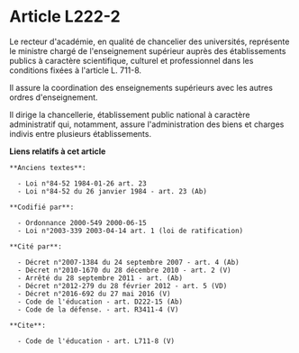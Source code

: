 # Article L222-2

Le recteur d'académie, en qualité de chancelier des universités, représente le ministre chargé de l'enseignement supérieur
auprès des établissements publics à caractère scientifique, culturel et professionnel dans les conditions fixées à l'article
L. 711-8.

Il assure la coordination des enseignements supérieurs avec les autres ordres d'enseignement. 

Il dirige la chancellerie, établissement public national à caractère administratif qui, notamment, assure l'administration
des biens et charges indivis entre plusieurs établissements.

**Liens relatifs à cet article**

	**Anciens textes**:

	  - Loi n°84-52 1984-01-26 art. 23
	  - Loi n°84-52 du 26 janvier 1984 - art. 23 (Ab)

	**Codifié par**:

	  - Ordonnance 2000-549 2000-06-15
	  - Loi n°2003-339 2003-04-14 art. 1 (loi de ratification)

	**Cité par**:

	  - Décret n°2007-1384 du 24 septembre 2007 - art. 4 (Ab)
	  - Décret n°2010-1670 du 28 décembre 2010 - art. 2 (V)
	  - Arrêté du 28 septembre 2011 - art. (Ab)
	  - Décret n°2012-279 du 28 février 2012 - art. 5 (VD)
	  - Décret n°2016-692 du 27 mai 2016 (V)
	  - Code de l'éducation - art. D222-15 (Ab)
	  - Code de la défense. - art. R3411-4 (V)

	**Cite**:

	  - Code de l'éducation - art. L711-8 (V)

